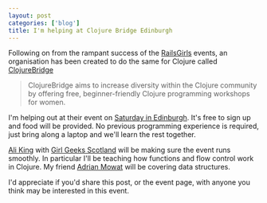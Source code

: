 ```yaml
---
layout: post
categories: ['blog']
title: I'm helping at Clojure Bridge Edinburgh
---
```


Following on from the rampant success of the [RailsGirls](http://railsgirls.com/) events, an organisation has been created to do the same for Clojure called [ClojureBridge](http://www.clojurebridge.org/)

<blockquote>
ClojureBridge aims to increase diversity within the Clojure community by offering free, beginner-friendly Clojure programming workshops for women.
</blockquote>

I'm helping out at their event on [Saturday in Edinburgh](http://www.clojurebridge.org/events/2014-09-26-edinburgh). It's free to sign up and food will be provided. No previous programming experience is required, just bring along a laptop and we'll learn the rest together.

[Ali King](https://twitter.com/ali_king) with [Girl Geeks Scotland](http://www.girlgeekscotland.com/) will be making sure the event runs smoothly. In particular I'll be teaching how functions and flow control work in Clojure. My friend [Adrian Mowat](https://twitter.com/mowat27) will be covering data structures.

I'd appreciate if you'd share this post, or the event page, with anyone you think may be interested in this event.
